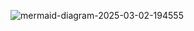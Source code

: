 ![mermaid-diagram-2025-03-02-194555](https://github.com/user-attachments/assets/3e85496e-5bce-4fc3-88b9-e18655085373)
